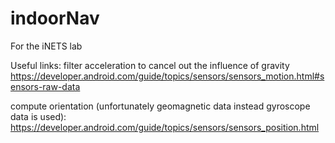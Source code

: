 # indoorNav
For the iNETS lab

Useful links:
filter acceleration to cancel out the influence of gravity
https://developer.android.com/guide/topics/sensors/sensors_motion.html#sensors-raw-data

compute orientation (unfortunately geomagnetic data instead gyroscope data is used):
https://developer.android.com/guide/topics/sensors/sensors_position.html
